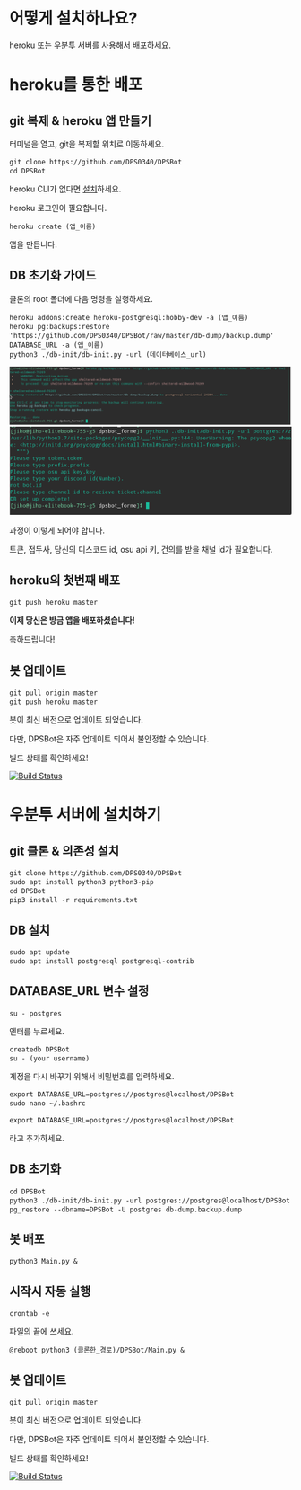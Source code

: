 # 어떻게 설치하나요?

heroku 또는 우분투 서버를 사용해서 배포하세요.

# heroku를 통한 배포

## git 복제 & heroku 앱 만들기

터미널을 열고, git을 복제할 위치로 이동하세요.

```
git clone https://github.com/DPS0340/DPSBot
cd DPSBot
```
heroku CLI가 없다면 [설치](https://devcenter.heroku.com/articles/heroku-cli#download-and-install)하세요.

heroku 로그인이 필요합니다.

```
heroku create (앱_이름)
```
앱을 만듭니다.

## DB 초기화 가이드

클론의 root 폴더에 다음 명령을 실행하세요.


```
heroku addons:create heroku-postgresql:hobby-dev -a (앱_이름)
heroku pg:backups:restore 'https://github.com/DPS0340/DPSBot/raw/master/db-dump/backup.dump' DATABASE_URL -a (앱_이름)
python3 ./db-init/db-init.py -url (데이터베이스_url)
```


![db-setup-heroku](https://github.com/DPS0340/DPSBot/blob/gh-pages/Screenshot_20181223_162759.png)
![db-init.py](https://github.com/DPS0340/DPSBot/blob/gh-pages/Screenshot_20181223_162448.png)

과정이 이렇게 되어야 합니다.

토큰, 접두사, 당신의 디스코드 id, osu api 키, 건의를 받을 채널 id가 필요합니다.


## heroku의 첫번째 배포

```
git push heroku master
```

**이제 당신은 방금 앱을 배포하셨습니다!**

축하드립니다!

## 봇 업데이트

```
git pull origin master
git push heroku master
```
봇이 최신 버전으로 업데이트 되었습니다.

다만, DPSBot은 자주 업데이트 되어서 불안정할 수 있습니다.

빌드 상태를 확인하세요!

[![Build Status](https://travis-ci.com/DPS0340/DPSBot.svg?branch=master)](https://travis-ci.com/DPS0340/DPSBot) 


# 우분투 서버에 설치하기

## git 클론 & 의존성 설치


```
git clone https://github.com/DPS0340/DPSBot
sudo apt install python3 python3-pip
cd DPSBot
pip3 install -r requirements.txt
```


## DB 설치

```
sudo apt update
sudo apt install postgresql postgresql-contrib
```


## DATABASE_URL 변수 설정

```
su - postgres
```
엔터를 누르세요.
```
createdb DPSBot
su - (your username)
```
계정을 다시 바꾸기 위해서  비밀번호를 입력하세요.
```
export DATABASE_URL=postgres://postgres@localhost/DPSBot
sudo nano ~/.bashrc
```
```
export DATABASE_URL=postgres://postgres@localhost/DPSBot
```

라고 추가하세요.

## DB 초기화

```
cd DPSBot
python3 ./db-init/db-init.py -url postgres://postgres@localhost/DPSBot
pg_restore --dbname=DPSBot -U postgres db-dump.backup.dump
```


## 봇 배포

```
python3 Main.py &
```


## 시작시 자동 실행

```
crontab -e
```

파일의 끝에 쓰세요.
```
@reboot python3 (클론한_경로)/DPSBot/Main.py &
```


## 봇 업데이트

```
git pull origin master
```
봇이 최신 버전으로 업데이트 되었습니다.

다만, DPSBot은 자주 업데이트 되어서 불안정할 수 있습니다.

빌드 상태를 확인하세요!

[![Build Status](https://travis-ci.com/DPS0340/DPSBot.svg?branch=master)](https://travis-ci.com/DPS0340/DPSBot) 
